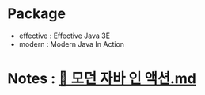 # Package
- effective : Effective Java 3E 
- modern : Modern Java In Action

# Notes : [📘 모던 자바 인 액션.md](https://github.com/justdoanything/self-study/blob/main/self-study/%F0%9F%93%9A%20Book/%F0%9F%93%98%20%EB%AA%A8%EB%8D%98%20%EC%9E%90%EB%B0%94%20%EC%9D%B8%20%EC%95%A1%EC%85%98.md)